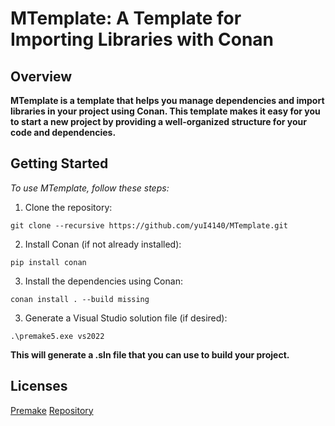 # MTemplate: A Template for Importing Libraries with Conan
## Overview

**MTemplate is a template that helps you manage dependencies and import libraries in your project using Conan. This template makes it easy for you to start a new project by providing a well-organized structure for your code and dependencies.**
## Getting Started
*To use MTemplate, follow these steps:*

1. Clone the repository:
```
git clone --recursive https://github.com/yuI4140/MTemplate.git
```
2. Install Conan (if not already installed):
```
pip install conan
```
3. Install the dependencies using Conan:
```
conan install . --build missing
```
3. Generate a Visual Studio solution file (if desired):
```
.\premake5.exe vs2022
```
**This will generate a .sln file that you can use to build your project.**
## Licenses
[Premake](premake5.LICENSE.txt)
[Repository](LICENSE)


